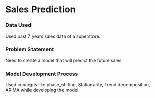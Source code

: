 # Sales Prediction

### Data Used
 Used past 7 years sales data of a superstore. 

### Problem Statement
 Need to create a model that will predict the future sales

### Model Development Process
 Used concepts like phase_shifing, Stationarity, Trend decomposition, ARIMA while developing the model 
 
